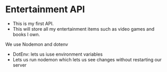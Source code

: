 # Entertainment API

- This is my first API.
- This will store all my entertainment items such as video games and books I own.

We use Nodemon and dotenv
- DotEnv: lets us iuse environment variables
- Lets us run nodemon which lets us see changes without restarting our server